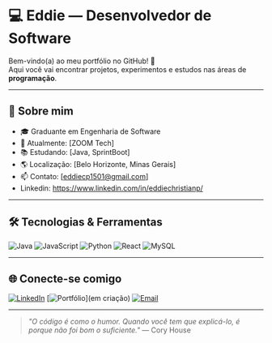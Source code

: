 # 💻 Eddie — Desenvolvedor de Software

Bem-vindo(a) ao meu portfólio no GitHub! 🚀  
Aqui você vai encontrar projetos, experimentos e estudos nas áreas de **programação**.

---

## 🚀 Sobre mim

- 🎓 Graduante em Engenharia de Software
- 💼 Atualmente: [ZOOM Tech]
- 📚 Estudando: [Java, SprintBoot]
- 🌎 Localização: [Belo Horizonte, Minas Gerais]
- 📫 Contato: [eddiecp1501@gmail.com]
- Linkedin: https://www.linkedin.com/in/eddiechristianp/

---

## 🛠️ Tecnologias & Ferramentas

![Java](https://img.shields.io/badge/Java-ED8B00?style=for-the-badge&logo=java&logoColor=white)
![JavaScript](https://img.shields.io/badge/JavaScript-F7DF1E?style=for-the-badge&logo=javascript&logoColor=black)
![Python](https://img.shields.io/badge/Python-3776AB?style=for-the-badge&logo=python&logoColor=white)
![React](https://img.shields.io/badge/React-20232A?style=for-the-badge&logo=react&logoColor=61DAFB)
![MySQL](https://img.shields.io/badge/MySQL-00000F?style=for-the-badge&logo=mysql&logoColor=white)

---

## 🌐 Conecte-se comigo

[![LinkedIn](https://img.shields.io/badge/LinkedIn-0A66C2?style=for-the-badge&logo=linkedin&logoColor=white)](**(https://www.linkedin.com/in/eddiechristianp/)**)
[![Portfólio](https://img.shields.io/badge/Portfólio-000?style=for-the-badge&logo=About.me&logoColor=white)](em criação)
[![Email](https://img.shields.io/badge/Email-D14836?style=for-the-badge&logo=gmail&logoColor=white)](eddiecp1501@gmail.com)

---

> _"O código é como o humor. Quando você tem que explicá-lo, é porque não foi bom o suficiente."_ — Cory House
